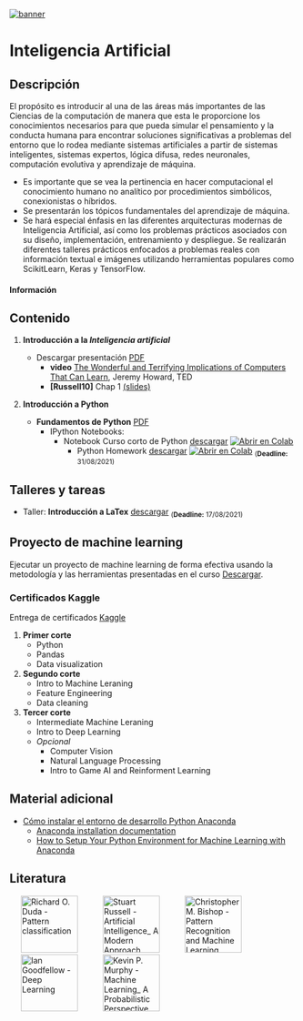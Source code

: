 [![banner](/_assets/pics/bannerAI.jpg)](https://github.com/marcoteran/machinelearning)
# Inteligencia Artificial

## Descripción

El propósito es introducir al una de las áreas más importantes de las Ciencias de la computación de manera que esta le proporcione los conocimientos necesarios para que pueda simular el pensamiento y la conducta humana para encontrar soluciones significativas a problemas del entorno que lo rodea mediante sistemas artificiales a partir de sistemas inteligentes, sistemas expertos, lógica difusa, redes neuronales, computación evolutiva y aprendizaje de máquina.
* Es importante que se vea la pertinencia en hacer computacional el conocimiento humano no analítico por procedimientos simbólicos, conexionistas o híbridos.
* Se presentarán los tópicos fundamentales del aprendizaje de máquina.
* Se hará especial énfasis en las diferentes arquitecturas modernas de Inteligencia Artificial, así como los problemas prácticos asociados con su diseño, implementación, entrenamiento y despliegue. Se realizarán diferentes talleres prácticos enfocados a problemas reales con información textual e imágenes utilizando herramientas populares como ScikitLearn, Keras y TensorFlow.

#### Información
<!--* **Grabación de las clases** [Enlace carpeta Drive](https://drive.google.com/drive/folders/1VShsZirA-Q8iIZvqumn8Trm1PxqA3zL0?usp=sharing)
* **Presentación del curso** [Descargar presentación](https://github.com/marcoteran/machinelearning/raw/master/aditionalmaterial/syllabus/00_artificialintelligence_syllabus.pdf)
-->

## Contenido

1. **Introducción a la *Inteligencia artificial***
	* Descargar presentación [PDF](https://github.com/marcoteran/artificialintelligence/raw/master/lectures/01_artificialintelligence_introduction.pdf)
		* **video** [The Wonderful and Terrifying Implications of Computers That Can Learn](https://www.ted.com/talks/jeremy_howard_the_wonderful_and_terrifying_implications_of_computers_that_can_learn), Jeremy Howard, TED
		* **[Russell10]** Chap 1 [(slides)](http://aima.eecs.berkeley.edu/slides-pdf/chapter01.pdf)

2. **Introducción a Python**
	* **Fundamentos de Python** [PDF](https://github.com/marcoteran/artificialintelligence/raw/master/lectures/02_artificialintelligence_pythoncrashcourse.pdf)
		* IPython Notebooks:
			- Notebook Curso corto de Python [descargar](https://github.com/marcoteran/artificialintelligence/blob/master/notebooks/00_introtopython/01_artificialintelligence_pythoncrashcourse.ipynb)
			[![Abrir en Colab](https://colab.research.google.com/assets/colab-badge.svg)](https://colab.research.google.com/github/marcoteran/artificialintelligence/blob/master/notebooks/00_introtopython/01_artificialintelligence_pythoncrashcourse.ipynb)
				* Python Homework [descargar](https://github.com/marcoteran/machinelearning/blob/master/notebooks/00_introtopython/05_artificialintelligence_pythoncrashcoursehomework.ipynb)
				[![Abrir en Colab](https://colab.research.google.com/assets/colab-badge.svg)](https://colab.research.google.com/github/marcoteran/artificialintelligence/blob/master/notebooks/00_introtopython/02_artificialintelligence_pythoncrashcoursehomework.ipynb)
				<sub>(**Deadline:** 31/08/2021)</sub>


## Talleres y tareas

* Taller: **Introducción a LaTex** [descargar](https://github.com/marcoteran/artificialintelligence/raw/master/homeworks/artificialintelligence_introtolatex.pdf) <sub>(**Deadline:** 17/08/2021)</sub>

## Proyecto de machine learning

Ejecutar un proyecto de machine learning de forma efectiva usando la metodología y las herramientas presentadas en el curso [Descargar](https://github.com/marcoteran/artificialintelligence/raw/master/homeworks/artificialintelligence_courseproject_2021II.pdf).
<!--* Primera entrega <sub>(**Deadline:** 16/03/2021->**23/03/2021** (Extended))</sub>
* Primera y segunda entrega <sub>(**Deadline:** 08/04/2021** (Extended))</sub>-->


### Certificados Kaggle
Entrega de certificados [Kaggle](https://www.kaggle.com/learn/)
1. **Primer corte**
	* Python
	* Pandas
	* Data visualization
2. **Segundo corte**
	* Intro to Machine Leraning
	* Feature Engineering
	* Data cleaning
3. **Tercer corte**
	* Intermediate Machine Leraning
	* Intro to Deep Learning
	* *Opcional*
		* Computer Vision
		* Natural Language Processing
		* Intro to Game AI and Reinforment Learning

## Material adicional

* [Cómo instalar el entorno de desarrollo Python Anaconda](https://github.com/marcoteran/artificialintelligence/raw/master/aditionalmaterial/documentation/instalarPython_Anaconda.pdf)
	* [Anaconda installation documentation](https://docs.anaconda.com/anaconda/install/windows/)
	* [How to Setup Your Python Environment for Machine Learning with Anaconda](https://machinelearningmastery.com/setup-python-environment-machine-learning-deep-learning-anaconda/)


## Literatura

<p float="left">

[<img src="/_assets/pics/DudaPatternclassification.jpg" width="100" alt="Richard O. Duda - Pattern classification" title="Richard O. Duda - Pattern classification" hspace="20">](https://github.com/marcoteran/artificialintelligence/raw/main/aditionalmaterial/books/Richard%20O.%20Duda%20-%20Pattern%20classification.pdf)
[<img src="/_assets/pics/RussellArtificialIntelligence.jpg" width="100" alt="Stuart Russell - Artificial Intelligence_ A Modern Approach" title="Stuart Russell - Artificial Intelligence_ A Modern Approach" hspace="20">](https://github.com/marcoteran/artificialintelligence/raw/master/aditionalmaterial/books/Stuart%20Russell%20-%20Artificial%20Intelligence%20A%20Modern%20Approach.pdf)
[<img src="/_assets/pics/BishopPattern Recognition.jpg" width="100" alt="Christopher M. Bishop - Pattern Recognition and Machine Learning" title="Christopher M. Bishop - Pattern Recognition and Machine Learning" hspace="20">](https://github.com/marcoteran/artificialintelligence/raw/main/aditionalmaterial/books/Christopher%20M.%20Bishop%20-%20Pattern%20Recognition%20and%20Machine%20Learning.pdf)
[<img src="/_assets/pics/IanGoodfellowDeepLearning.jpg" width="100" alt="Ian Goodfellow - Deep Learning" title="Ian Goodfellow - Deep Learning" hspace="20">](https://github.com/marcoteran/artificialintelligence/raw/main/aditionalmaterial/books/Ian%20Goodfellow%20-%20Deep%20Learning.pdf)
[<img src="/_assets/pics/MurphyMachine Learning.jpg" width="100" alt="Kevin P. Murphy - Machine Learning_ A Probabilistic Perspective" title="Kevin P. Murphy - Machine Learning_ A Probabilistic Perspective" hspace="20">](https://github.com/marcoteran/artificialintelligence/raw/main/aditionalmaterial/books/Kevin%20P.%20Murphy%20-%20Machine%20Learning_%20A%20Probabilistic%20Perspective.pdf)
</p>